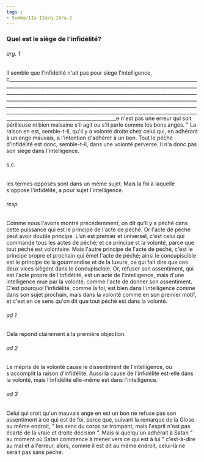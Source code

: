 ```yaml
---
tags : 
- Summa/IIa-IIæ/q.10/a.2
---
```


### Quel est le siège de l'infidélité?

###### arg. 1
Il semble que l'infidélité n'ait pas pour siège l'intelligence, c________________________________________________________________________________________________________________________________________________________________________________________________________________________________________________________________________________________________________________________________________________________________________________________________________________________________________________________________________________________________________________________________e n'est pas une erreur qui soit périlleuse ni bien malsaine s'il agit ou s'il parle comme les bons anges. " La raison en est, semble-t-il, qu'il y a volonté droite chez celui qui, en adhérant à un ange mauvais, a l'intention d'adhérer à un bon. Tout le péché d'infidélité est donc, semble-t-il, dans une volonté perverse. Il n'a donc pas son siège dans l'intelligence. 

###### s.c.
les termes opposés sont dans un même sujet. Mais la foi à laquelle s'oppose l'infidélité, a pour sujet l'intelligence. 

###### resp.
Comme nous l'avons montré précédemment, on dit qu'il y a péché dans cette puissance qui est le principe de l'acte de péché. Or l'acte de péché peut avoir double principe. L’un est premier et universel, c'est celui qui commande tous les actes de péché; et ce principe st la volonté, parce que tout péché est volontaire. Mais l'autre principe de l'acte de péché, c'est le principe propre et prochain qui émet l'acte de péché; ainsi le concupiscible est le principe de la gourmandise et de la luxure, ce qui fait dire que ces deux vices siègent dans le concupiscible. Or, refuser son assentiment, qui est l'acte propre de l'infidélité, est un acte de l'intelligence, mais d'une intelligence mue par la volonté, comme l'acte de donner son assentiment. C'est pourquoi l'infidélité, comme la foi, est bien dans l'intelligence comme dans son sujet prochain, mais dans la volonté comme en son premier motif, et c'est en ce sens qu'on dit que tout péché est dans la volonté. 

###### ad 1
Cela répond clairement à la première objection. 

###### ad 2
Le mépris de la volonté cause le dissentiment de l'intelligence, où s'accomplit la raison d'infidélité. Aussi la cause de l'infidélité est-elle dans la volonté, mais l'infidélité elle-même est dans l'intelligence. 

###### ad 3
Celui qui croit qu'un mauvais ange en est un bon ne refuse pas son assentiment à ce qui est de foi, parce que, suivant la remarque de la Glose au même endroit, " les sens du corps se trompent, mais l'esprit n'est pas écarté de la vraie et droite décision ". Mais si quelqu'un adhérait à Satan " au moment où Satan commence à mener vers ce qui est à lui " c'est-à-dire au mal et à l'erreur, alors, comme il est dit au même endroit, celui-là ne serait pas sans péché. 


